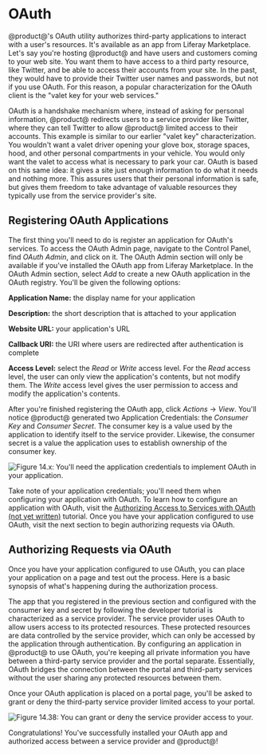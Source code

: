 # OAuth [](id=oauth)

@product@'s OAuth utility authorizes third-party applications to interact with a
user's resources. It's available as an app from Liferay Marketplace. Let's say
you're hosting @product@ and have users and customers coming to your web
site. You want them to have access to a third party resource, like Twitter, and
be able to access their accounts from your site. In the past, they would have
to provide their Twitter user names and passwords, but not if you use OAuth.
For this reason, a popular characterization for the OAuth client is the "valet
key for your web services."

OAuth is a handshake mechanism where, instead of asking for personal
information, @product@ redirects users to a service provider like Twitter, where
they can tell Twitter to allow @product@ limited access to their accounts. This
example is similar to our earlier "valet key" characterization. You wouldn't
want a valet driver opening your glove box, storage spaces, hood, and other
personal compartments in your vehicle. You would only want the valet to
access what is necessary to park your car. OAuth is based on this same
idea: it gives a site just enough information to do what it needs and nothing
more. This assures users that their personal information is safe, but gives
them freedom to take advantage of valuable resources they typically use from the
service provider's site.

## Registering OAuth Applications [](id=registering-oauth-applications)

The first thing you'll need to do is register an application for OAuth's
services. To access the OAuth Admin page, navigate to the Control Panel, find
*OAuth Admin*, and click on it. The OAuth Admin section will only be available
if you've installed the OAuth app from Liferay Marketplace. In the OAuth Admin
section, select *Add* to create a new OAuth application in the OAuth registry.
You'll be given the following options:

**Application Name:** the display name for your application

**Description:** the short description that is attached to your application

**Website URL:** your application's URL

**Callback URI:** the URI where users are redirected after authentication is
complete

**Access Level:** select the *Read* or *Write* access level. For the *Read*
access level, the user can only view the application's contents, but not modify
them. The *Write* access level gives the user permission to access and modify
the application's contents.

After you're finished registering the OAuth app, click *Actions* &rarr; *View*.
You'll notice @product@ generated two Application Credentials: the *Consumer Key*
and *Consumer Secret*. The consumer key is a value used by the application to
identify itself to the service provider. Likewise, the consumer secret is a
value the application uses to establish ownership of the consumer key.

![Figure 14.x: You'll need the application credentials to implement OAuth in your application.](../../../images-dxp/oauth-app-credentials.png)

Take note of your application credentials; you'll need them when configuring
your application with OAuth. To learn how to configure an application with
OAuth, visit the
[Authorizing Access to Services with OAuth (not yet written)]()
tutorial. Once you have your application configured to use OAuth, visit the
next section to begin authorizing requests via OAuth.

## Authorizing Requests via OAuth [](id=authorizing-requests-via-oauth)

Once you have your application configured to use OAuth, you can place your
application on a page and test out the process. Here is a basic synopsis of
what's happening during the authorization process.

The app that you registered in the previous section and configured with the
consumer key and secret by following the developer tutorial is characterized as
a service provider. The service provider uses OAuth to allow users access to
its protected resources. These protected resources are data controlled by the
service provider, which can only be accessed by the application through
authentication. By configuring an application in @product@ to use OAuth, you're
keeping all private information you have between a third-party service provider
and the portal separate. Essentially, OAuth bridges the connection between the
portal and third-party services without the user sharing any protected
resources between them.

Once your OAuth application is placed on a portal page, you'll be asked to
grant or deny the third-party service provider limited access to your portal.

![Figure 14.38: You can grant or deny the service provider access to your.](../../../images-dxp/oauth-authorize.png)

Congratulations! You've successfully installed your OAuth app and authorized
access between a service provider and @product@!

